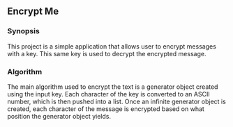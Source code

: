 ## Encrypt Me 

### Synopsis
This project is a simple application that allows user to encrypt messages with a key. This same key is used to decrypt the encrypted message.

### Algorithm
The main algorithm used to encrypt the text is a generator object created using the input key. Each character of the key is converted to an ASCII number, which is then pushed into a list. Once an infinite generator object is created, each character of the message is encrypted based on what position the generator object yields.   
